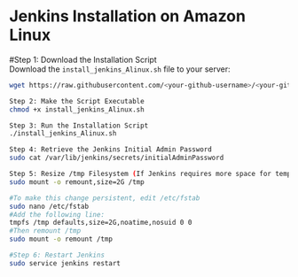 # Jenkins Installation on Amazon Linux 

#Step 1: Download the Installation Script  
Download the `install_jenkins_Alinux.sh` file to your server:  
```bash
wget https://raw.githubusercontent.com/<your-github-username>/<your-github-repo>/<branch>/install_jenkins_Alinux.sh

Step 2: Make the Script Executable
chmod +x install_jenkins_Alinux.sh

Step 3: Run the Installation Script
./install_jenkins_Alinux.sh

Step 4: Retrieve the Jenkins Initial Admin Password
sudo cat /var/lib/jenkins/secrets/initialAdminPassword

Step 5: Resize /tmp Filesystem (If Jenkins requires more space for temporary files, resize /tmp:)
sudo mount -o remount,size=2G /tmp

#To make this change persistent, edit /etc/fstab
sudo nano /etc/fstab
#Add the following line:
tmpfs /tmp defaults,size=2G,noatime,nosuid 0 0
#Then remount /tmp
sudo mount -o remount /tmp

#Step 6: Restart Jenkins
sudo service jenkins restart

